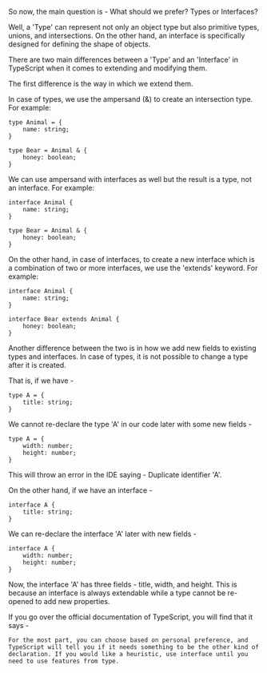 So now, the main question is - What should we prefer? Types or Interfaces?

Well, a 'Type' can represent not only an object type but also primitive types, unions, and intersections. On the other hand, an interface is specifically designed for defining the shape of objects.

There are two main differences between a 'Type' and an 'Interface' in TypeScript when it comes to extending and modifying them.

The first difference is the way in which we extend them.

In case of types, we use the ampersand (&) to create an intersection type. For example:

    type Animal = {
        name: string;
    }

    type Bear = Animal & { 
        honey: boolean;
    }

We can use ampersand with interfaces as well but the result is a type, not an interface. For example:

    interface Animal {
        name: string;
    }

    type Bear = Animal & { 
        honey: boolean;
    }

On the other hand, in case of interfaces, to create a new interface which is a combination of two or more interfaces, we use the 'extends' keyword. For example:

    interface Animal {
        name: string;
    }

    interface Bear extends Animal {
        honey: boolean;
    }

Another difference between the two is in how we add new fields to existing types and interfaces. In case of types, it is not possible to change a type after it is created.

That is, if we have -

    type A = {
        title: string;
    }

We cannot re-declare the type 'A' in our code later with some new fields -

    type A = {
        width: number;
        height: number;
    }

This will throw an error in the IDE saying - Duplicate identifier 'A'.

On the other hand, if we have an interface -

    interface A {
        title: string;
    }

We can re-declare the interface 'A' later with new fields -

    interface A {
        width: number;
        height: number;
    }

Now, the interface 'A' has three fields - title, width, and height. This is because an interface is always extendable while a type cannot be re-opened to add new properties.

If you go over the official documentation of TypeScript, you will find that it says -

    For the most part, you can choose based on personal preference, and TypeScript will tell you if it needs something to be the other kind of declaration. If you would like a heuristic, use interface until you need to use features from type.

